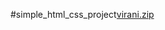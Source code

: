 #simple_html_css_project[virani.zip](https://github.com/Pooja-shabade/simple_html_css_project/files/10162819/virani.zip)

